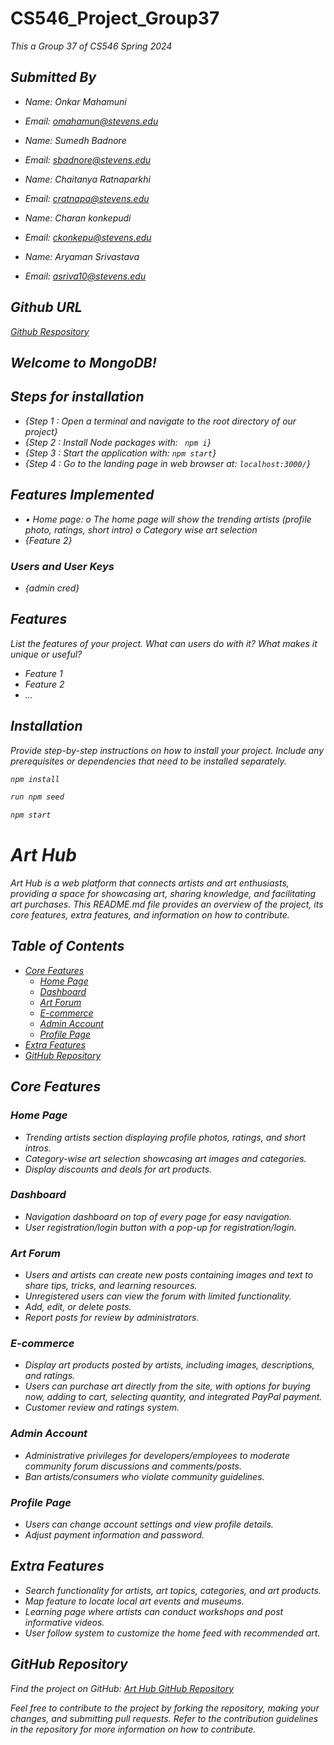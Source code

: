 # CS546_Project_Group37
<p><em><em>This a Group 37 of CS546 Spring 2024</em><br>


## Submitted By

- Name: Onkar Mahamuni
- Email: omahamun@stevens.edu

- Name: Sumedh Badnore
- Email: sbadnore@stevens.edu

- Name: Chaitanya Ratnaparkhi
- Email: cratnapa@stevens.edu 

- Name: Charan konkepudi
- Email: ckonkepu@stevens.edu

- Name: Aryaman Srivastava
- Email: asriva10@stevens.edu

## Github URL

[Github Respository](https://github.com/Onkar2706/CS546_Project_Group37.git)

## Welcome to MongoDB!

## Steps for installation
- {Step 1 : Open a terminal and navigate to the root directory of our project}
- {Step 2 : Install Node packages with: ``` npm i```}
- {Step 3 : Start the application with: `npm start`}
- {Step 4 : Go to the landing page in web browser at: `localhost:3000/`}


## Features Implemented
- • Home page:
o The home page will show the trending artists (profile photo, ratings, short intro)
o Category wise art selection 
- {Feature 2}

### Users and User Keys 
- {admin cred}


## Features

List the features of your project. What can users do with it? What makes it unique or useful?

- Feature 1
- Feature 2
- ...

## Installation

Provide step-by-step instructions on how to install your project. Include any prerequisites or dependencies that need to be installed separately.

```bash
npm install
```


```bash
run npm seed
```

```bash
npm start
```



# Art Hub

Art Hub is a web platform that connects artists and art enthusiasts, providing a space for showcasing art, sharing knowledge, and facilitating art purchases. This README.md file provides an overview of the project, its core features, extra features, and information on how to contribute.

## Table of Contents

- [Core Features](#core-features)
  - [Home Page](#home-page)
  - [Dashboard](#dashboard)
  - [Art Forum](#art-forum)
  - [E-commerce](#e-commerce)
  - [Admin Account](#admin-account)
  - [Profile Page](#profile-page)
- [Extra Features](#extra-features)
- [GitHub Repository](#github-repository)

## Core Features

### Home Page

- Trending artists section displaying profile photos, ratings, and short intros.
- Category-wise art selection showcasing art images and categories.
- Display discounts and deals for art products.

### Dashboard

- Navigation dashboard on top of every page for easy navigation.
- User registration/login button with a pop-up for registration/login.

### Art Forum

- Users and artists can create new posts containing images and text to share tips, tricks, and learning resources.
- Unregistered users can view the forum with limited functionality.
- Add, edit, or delete posts.
- Report posts for review by administrators.

### E-commerce

- Display art products posted by artists, including images, descriptions, and ratings.
- Users can purchase art directly from the site, with options for buying now, adding to cart, selecting quantity, and integrated PayPal payment.
- Customer review and ratings system.

### Admin Account

- Administrative privileges for developers/employees to moderate community forum discussions and comments/posts.
- Ban artists/consumers who violate community guidelines.

### Profile Page

- Users can change account settings and view profile details.
- Adjust payment information and password.

## Extra Features

- Search functionality for artists, art topics, categories, and art products.
- Map feature to locate local art events and museums.
- Learning page where artists can conduct workshops and post informative videos.
- User follow system to customize the home feed with recommended art.

## GitHub Repository

Find the project on GitHub: [Art Hub GitHub Repository](https://github.com/Onkar2706/CS546_Project_Group37)

Feel free to contribute to the project by forking the repository, making your changes, and submitting pull requests. Refer to the contribution guidelines in the repository for more information on how to contribute.



